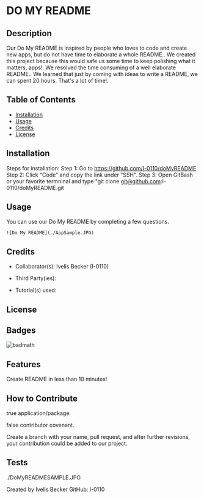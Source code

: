 # DO MY README

## Description

Our Do My README is inspired by people who loves to code and create new apps, but do not have time to elaborate a whole README.. We created this project because this would safe us some time to keep polishing what it matters, apps!. We resolved the time consuming of a well elaborate README.. We learned that just by coming with ideas to write a README, we can spent 20 hours. That's a lot of time!.


## Table of Contents

- [Installation](#installation)
- [Usage](#usage)
- [Credits](#credits)
- [License](#license)

## Installation

Steps for installation:
Step 1: Go to https://github.com/I-0110/doMyREADME
Step 2: Click "Code" and copy the link under "SSH".
Step 3: Open GitBash or your favorite termninal and type "git clone git@github.com:I-0110/doMyREADME.git

## Usage

You can use our Do My README by completing a few questions.

    ![Do My README](./AppSample.JPG)
    
## Credits

- Collaborator(s):
Ivelis Becker (I-0110)

- Third Party(ies):


- Tutorial(s) used: 


## License



## Badges

![badmath](ttps://img.shields.io/badge/logo-javascript-blue?logo=javascript)

## Features

Create README in less than 10 minutes!

## How to Contribute

true application/package. 

false contributor covenant. 

Create a branch with your name, pull request, and after further revisions, your   contribution  could be added to our project.

## Tests

./DoMyREADMESAMPLE.JPG

Created by Ivelis Becker GitHub: I-0110